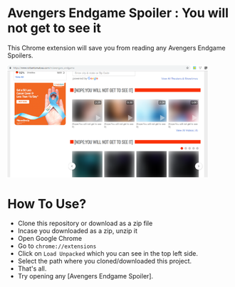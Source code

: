 
# Avengers Endgame Spoiler : You will not get to see it

This Chrome extension will save you from reading any Avengers Endgame Spoilers. <br/>



<img src="demo.png" width="450"/>


# How To Use?
- Clone this repository or download as a zip file
- Incase you downloaded as a zip, unzip it
- Open Google Chrome
- Go to `chrome://extensions`
- Click on `Load Unpacked` which you can see in the top left side.
- Select the path where you cloned/downloaded this project.
- That's all. 
- Try opening any [Avengers Endgame Spoiler].

